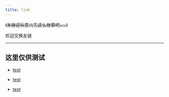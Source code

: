 ```yaml
---
title: link
---
```


~~(友链这玩意儿先这么放着吧。。。)~~

欢迎交换友链

---

## 这里仅供测试

+ [test](https://www.baidu.com)

+ [test](https://www.baidu.com)

+ [test](https://www.baidu.com)


